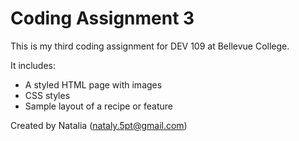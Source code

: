 # Coding Assignment 3

This is my third coding assignment for DEV 109 at Bellevue College.

It includes:
- A styled HTML page with images
- CSS styles
- Sample layout of a recipe or feature

Created by Natalia (nataly.5pt@gmail.com)
